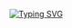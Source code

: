 <a href="https://git.io/typing-svg"><img src="https://readme-typing-svg.demolab.com?font=Unna&weight=900&size=24&pause=1000&color=000000&&center=true&vCenter=true&width=435&lines=Hi+everyone%2C+my+name+is+Roman!" alt="Typing SVG" /></a>
